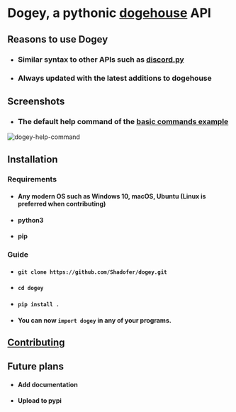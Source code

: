 # Dogey, a pythonic <a href='https://github.com/benawad/dogehouse'>dogehouse</a> API

## Reasons to use Dogey

* ### Similar syntax to other APIs such as [discord.py](https://github.com/Rapptz/discord.py)

* ### Always updated with the latest additions to dogehouse

## Screenshots

* ### The default help command of the [basic commands example](https://github.com/Shadofer/dogey/blob/pre-release/examples/basic_commands.py)
<img src="https://i.ibb.co/gVRvsQh/dogey-help-command.png" alt="dogey-help-command">

## Installation

### Requirements

* #### Any modern OS such as Windows 10, macOS, Ubuntu (Linux is preferred when contributing)

* #### python3

* #### pip

### Guide

* #### ```git clone https://github.com/Shadofer/dogey.git```

* #### ```cd dogey```

* #### ```pip install .```

* #### You can now ```import dogey``` in any of your programs.

## [Contributing](https://github.com/Shadofer/dogey/blob/testing/CONTRIBUTING.md)

## Future plans

* #### Add documentation

* #### Upload to pypi